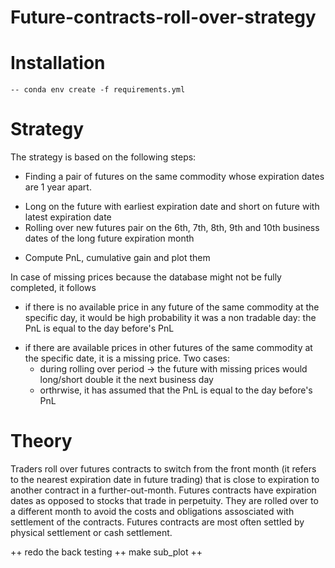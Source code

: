 # Future-contracts-roll-over-strategy

# Installation 
	-- conda env create -f requirements.yml

# Strategy 

The strategy is based on the following steps:
- Finding a pair of futures on the same commodity whose expiration dates are 1 year apart.
* Long on the future with earliest expiration date and short on future with latest expiration date
* Rolling over new futures pair on the 6th, 7th, 8th, 9th and 10th business dates of the long future expiration month
+ Compute PnL, cumulative gain and plot them 

In case of missing prices because the database might not be fully completed, it follows	
-	if there is no available price in any future of the same commodity at the specific day, it would be high probability it was a non tradable day: the PnL is equal to the day before's PnL
+	if there are available prices in other futures of the same commodity at the specific date, it is a missing price. Two cases:
	- during rolling over period -> the future with missing prices would long/short double it the next business day 
	+ orthrwise, it has assumed that the PnL is equal to the day before's PnL

# Theory

Traders roll over futures contracts to switch from the front month (it refers to the nearest expiration date in future trading)	that is close to expiration to another contract in a further-out-month. Futures contracts have expiration dates as opposed to stocks that trade in perpetuity. They are rolled over to a different month to avoid the costs and obligations assosciated with settlement of the contracts. Futures contracts are most often settled by physical settlement or cash settlement. 


++ redo the back testing 
++ make sub_plot
++
